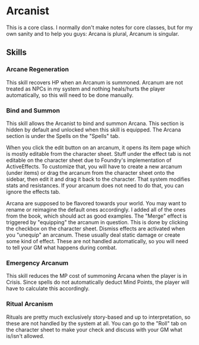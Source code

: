 # Arcanist

This is a core class. I normally don't make notes for core classes, but for my own sanity and to help you guys: Arcana is plural, Arcanum is singular.

## Skills

### Arcane Regeneration

This skill recovers HP when an Arcanum is summoned. Arcanum are not treated as NPCs in my system and nothing heals/hurts the player automatically, so this will need to be done manually.

### Bind and Summon

This skill allows the Arcanist to bind and summon Arcana. This section is hidden by default and unlocked when this skill is equipped. The Arcana section is under the Spells on the "Spells" tab.

When you click the edit button on an arcanum, it opens its item page which is mostly editable from the character sheet. Stuff under the effect tab is not editable on the character sheet due to Foundry's implementation of ActiveEffects. To customize that, you will have to create a new arcanum (under items) or drag the arcanum from the character sheet onto the sidebar, then edit it and drag it back to the character. That system modifies stats and resistances. If your arcanum does not need to do that, you can ignore the effects tab.

Arcana are supposed to be flavored towards your world. You may want to rename or reimagine the default ones accordingly. I added all of the ones from the book, which should act as good examples. The "Merge" effect is triggered by "equipping" the arcanum in question. This is done by clicking the checkbox on the character sheet. Dismiss effects are activated when you "unequip" an arcanum. These usually deal static damage or create some kind of effect. These are not handled automatically, so you will need to tell your GM what happens during combat.

### Emergency Arcanum

This skill reduces the MP cost of summoning Arcana when the player is in Crisis. Since spells do not automatically deduct Mind Points, the player will have to calculate this accordingly.

### Ritual Arcanism

Rituals are pretty much exclusively story-based and up to interpretation, so these are not handled by the system at all. You can go to the "Roll" tab on the character sheet to make your check and discuss with your GM what is/isn't allowed.
